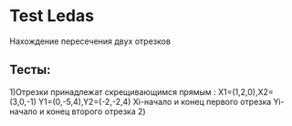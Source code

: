 # Test Ledas
Нахождение пересечения двух отрезков
## Тесты:
1)Отрезки принадлежат скрещивающимся прямым :
X1=(1,2,0),X2=(3,0,-1)
Y1=(0,-5,4),Y2=(-2,-2,4)
Xi-начало и конец первого отрезка
Yi-начало и конец второго отрезка
2)
